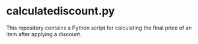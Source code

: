 # calculatediscount.py
This repository contains a Python script for calculating the final price of an item after applying a discount.
